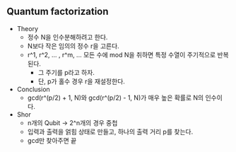 ## Quantum factorization

- Theory
  - 정수 N을 인수분해하려고 한다.
  - N보다 작은 임의의 정수 r을 고른다.
  - r^1, r^2, ... , r^m, ... 모든 수에 mod N을 취하면 특정 수열이 주기적으로 반복된다.
    - 그 주기를 p라고 하자.
    - 단, p가 홀수 경우 r을 재설정한다.
- Conclusion
  - gcd(r^(p/2) + 1, N)와 gcd(r^(p/2) - 1, N)가 매우 높은 확률로 N의 인수이다.
- Shor
  - n개의 Qubit → 2^n개의 경우 중첩
  - 입력과 출력을 얽힘 상태로 만들고, 하나의 출력 거리 p를 찾는다.
  - gcd만 찾아주면 끝
